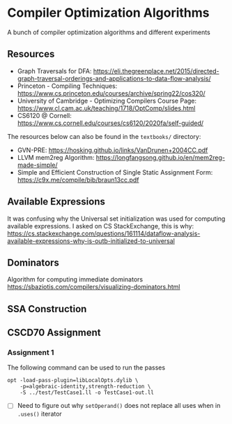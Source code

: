 # Compiler Optimization Algorithms

A bunch of compiler optimization algorithms and different experiments

## Resources

- Graph Traversals for DFA: https://eli.thegreenplace.net/2015/directed-graph-traversal-orderings-and-applications-to-data-flow-analysis/
- Princeton - Compiling Techniques: https://www.cs.princeton.edu/courses/archive/spring22/cos320/
- University of Cambridge - Optimizing Compilers Course Page: https://www.cl.cam.ac.uk/teaching/1718/OptComp/slides.html
- CS6120 @ Cornell: https://www.cs.cornell.edu/courses/cs6120/2020fa/self-guided/

The resources below can also be found in the `textbooks/` directory:

- GVN-PRE: https://hosking.github.io/links/VanDrunen+2004CC.pdf
- LLVM mem2reg Algorithm: https://longfangsong.github.io/en/mem2reg-made-simple/
- Simple and Efficient Construction of Single Static Assignment Form: https://c9x.me/compile/bib/braun13cc.pdf





## Available Expressions

It was confusing why the Universal set initialization was used for computing
available expressions. I asked on CS StackExchange, this is why: https://cs.stackexchange.com/questions/161114/dataflow-analysis-available-expressions-why-is-outb-initialized-to-universal


## Dominators

Algorithm for computing immediate dominators
https://sbaziotis.com/compilers/visualizing-dominators.html


## SSA Construction





## CSCD70 Assignment

### Assignment 1

The following command can be used to run the passes

```
opt -load-pass-plugin=libLocalOpts.dylib \                                       
    -p=algebraic-identity,strength-reduction \
    -S ../test/TestCase1.ll -o TestCase1-out.ll
```

- [ ] Need to figure out why `setOperand()` does not replace all uses when in `.uses()` iterator 

